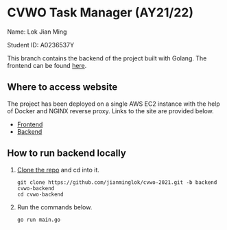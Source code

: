 # CVWO Task Manager (AY21/22)

Name: Lok Jian Ming

Student ID: A0236537Y

This branch contains the backend of the project built with Golang. The frontend can be found [here](https://github.com/jianminglok/cvwo-2021/tree/frontend).

## Where to access website

  The project has been deployed on a single AWS EC2 instance with the help of Docker and NGINX reverse proxy. Links to the site are provided below.

- [Frontend](https://task.jianminglok.xyz/)
- [Backend](https://task.jianminglok.xyz/api)

## How to run backend locally

1. [Clone the repo](https://github.com/jianminglok/cvwo-2021/tree/backend) and cd into it.

	```
	git clone https://github.com/jianminglok/cvwo-2021.git -b backend cvwo-backend
	cd cvwo-backend
	```

2. Run the commands below.

	```
	go run main.go
	``` 